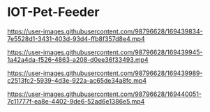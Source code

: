 # IOT-Pet-Feeder

https://user-images.githubusercontent.com/98796628/169439834-7e5528d1-3431-403d-93d4-ffb8f357d8e4.mp4



https://user-images.githubusercontent.com/98796628/169439945-1a42a4da-f526-4863-a208-d0ee36f33493.mp4



https://user-images.githubusercontent.com/98796628/169439989-c2513fc2-5939-4d3e-922a-ac65de34a8fc.mp4



https://user-images.githubusercontent.com/98796628/169440051-7c11777f-ea8e-4402-9de6-52ad6e1386e5.mp4


